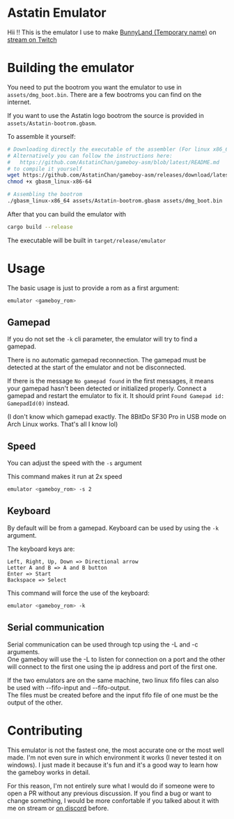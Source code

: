 # Astatin Emulator

Hii !! This is the emulator I use to make [BunnyLand (Temporary name)](https://github.com/AstatinChan/BunnyLand-Gameboy) on [stream on Twitch](https://www.twitch.tv/astatinchan)

# Building the emulator

You need to put the bootrom you want the emulator to use in `assets/dmg_boot.bin`. There are a few bootroms you can find on the internet.

If you want to use the Astatin logo bootrom the source is provided in `assets/Astatin-bootrom.gbasm`. 

To assemble it yourself:
```bash
# Downloading directly the executable of the assembler (For linux x86_64)
# Alternatively you can follow the instructions here:
#   https://github.com/AstatinChan/gameboy-asm/blob/latest/README.md
# to compile it yourself
wget https://github.com/AstatinChan/gameboy-asm/releases/download/latest/gbasm_linux-x86_64
chmod +x gbasm_linux-x86-64

# Assembling the bootrom
./gbasm_linux-x86_64 assets/Astatin-bootrom.gbasm assets/dmg_boot.bin
```

After that you can build the emulator with
```bash
cargo build --release
```

The executable will be built in `target/release/emulator`

# Usage

The basic usage is just to provide a rom as a first argument:
```bash
emulator <gameboy_rom>
```

## Gamepad

If you do not set the `-k` cli parameter, the emulator will try to find a gamepad.

There is no automatic gamepad reconnection. The gamepad must be detected at the start of the emulator and not be disconnected.

If there is the message `No gamepad found` in the first messages, it means your gamepad hasn't been detected or initialized properly. Connect a gamepad and restart the emulator to fix it. It should print `Found Gamepad id: GamepadId(0)` instead.

(I don't know which gamepad exactly. The 8BitDo SF30 Pro in USB mode on Arch Linux works. That's all I know lol)

## Speed

You can adjust the speed with the `-s` argument

This command makes it run at 2x speed
```bash
emulator <gameboy_rom> -s 2
```

## Keyboard

By default will be from a gamepad. Keyboard can be used by using the `-k` argument.

The keyboard keys are:
```
Left, Right, Up, Down => Directional arrow
Letter A and B => A and B button
Enter => Start
Backspace => Select
```

This command will force the use of the keyboard:
```bash
emulator <gameboy_rom> -k
```

## Serial communication

Serial communication can be used through tcp using the -L and -c arguments.  
One gameboy will use the -L to listen for connection on a port and the other will connect to the first one using the ip address and port of the first one.

If the two emulators are on the same machine, two linux fifo files can also be used with --fifo-input and --fifo-output.  
The files must be created before and the input fifo file of one must be the output of the other.

# Contributing

This emulator is not the fastest one, the most accurate one or the most well made. I'm not even sure in which environment it works (I never tested it on windows). I just made it because it's fun and it's a good way to learn how the gameboy works in detail.

For this reason, I'm not entirely sure what I would do if someone were to open a PR without any previous discussion. If you find a bug or want to change something, I would be more confortable if you talked about it with me on stream or [on discord](https://discord.com/invite/XVTCuYJh) before.
